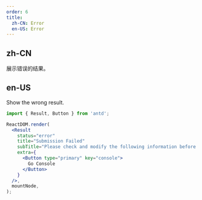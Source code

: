 ```yaml
---
order: 6
title:
  zh-CN: Error
  en-US: Error
---
```


## zh-CN

展示错误的结果。

## en-US

Show the wrong result.

```jsx
import { Result, Button } from 'antd';

ReactDOM.render(
  <Result
    status="error"
    title="Submission Failed"
    subTitle="Please check and modify the following information before resubmitting."
    extra={
      <Button type="primary" key="console">
        Go Console
      </Button>
    }
  />,
  mountNode,
);
```
